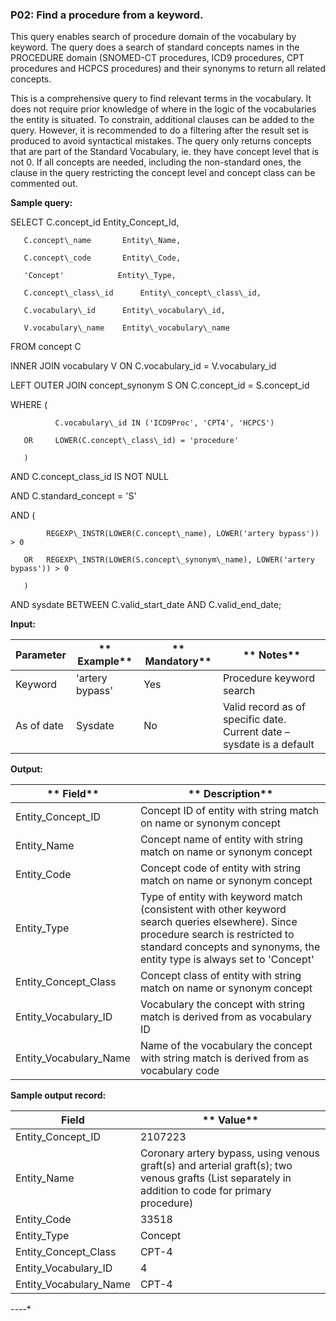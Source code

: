 ### P02: Find a procedure from a keyword.

This query enables search of procedure domain of the vocabulary by keyword. The query does a search of standard concepts names in the PROCEDURE domain (SNOMED-CT procedures, ICD9 procedures, CPT procedures and HCPCS procedures) and their synonyms to return all related concepts.

This is a comprehensive query to find relevant terms in the vocabulary. It does not require prior knowledge of where in the logic of the vocabularies the entity is situated. To constrain, additional clauses can be added to the query. However, it is recommended to do a filtering after the result set is produced to avoid syntactical mistakes.
The query only returns concepts that are part of the Standard Vocabulary, ie. they have concept level that is not 0. If all concepts are needed, including the non-standard ones, the clause in the query restricting the concept level and concept class can be commented out.

**Sample query:**

SELECT C.concept\_id         Entity\_Concept\_Id,

       C.concept\_name       Entity\_Name,

       C.concept\_code       Entity\_Code,

       'Concept'            Entity\_Type,

       C.concept\_class\_id      Entity\_concept\_class\_id,

       C.vocabulary\_id      Entity\_vocabulary\_id,

       V.vocabulary\_name    Entity\_vocabulary\_name

FROM   concept   C

   INNER JOIN vocabulary V ON C.vocabulary\_id = V.vocabulary\_id

   LEFT OUTER JOIN concept\_synonym S ON C.concept\_id = S.concept\_id

WHERE  (

              C.vocabulary\_id IN ('ICD9Proc', 'CPT4', 'HCPCS')

       OR     LOWER(C.concept\_class\_id) = 'procedure'

       )

AND    C.concept\_class\_id IS NOT NULL

AND    C.standard\_concept = 'S'

AND    (

            REGEXP\_INSTR(LOWER(C.concept\_name), LOWER('artery bypass')) > 0

       OR   REGEXP\_INSTR(LOWER(S.concept\_synonym\_name), LOWER('artery bypass')) > 0

       )

AND    sysdate BETWEEN C.valid\_start\_date AND C.valid\_end\_date;

**Input:**

| **Parameter** | ** Example** | ** Mandatory** | ** Notes** |
| --- | --- | --- | --- |
|  Keyword |  'artery bypass' |  Yes | Procedure keyword search |
|  As of date |  Sysdate |  No | Valid record as of specific date. Current date – sysdate is a default |

**Output:**

| ** Field** | ** Description** |
| --- | --- |
|  Entity\_Concept\_ID |  Concept ID of entity with string match on name or synonym concept |
|  Entity\_Name |  Concept name of entity with string match on name or synonym concept |
|  Entity\_Code |  Concept code of entity with string match on name or synonym concept |
|  Entity\_Type |  Type of entity with keyword match (consistent with other keyword search queries elsewhere). Since procedure search is restricted to standard concepts and synonyms, the entity type is always set to 'Concept' |
|  Entity\_Concept\_Class |  Concept class of entity with string match on name or synonym concept |
|  Entity\_Vocabulary\_ID |  Vocabulary the concept with string match is derived from as vocabulary ID |
|  Entity\_Vocabulary\_Name |  Name of the vocabulary the concept with string match is derived from as vocabulary code |

**Sample output record:**

| **Field** | ** Value** |
| --- | --- |
|  Entity\_Concept\_ID |  2107223 |
|  Entity\_Name |  Coronary artery bypass, using venous graft(s) and arterial graft(s); two venous grafts (List separately in addition to code for primary procedure) |
|  Entity\_Code |  33518 |
|  Entity\_Type |  Concept |
|  Entity\_Concept\_Class |  CPT-4 |
|  Entity\_Vocabulary\_ID |  4 |
|  Entity\_Vocabulary\_Name |  CPT-4 |
*-*-*-*-*
